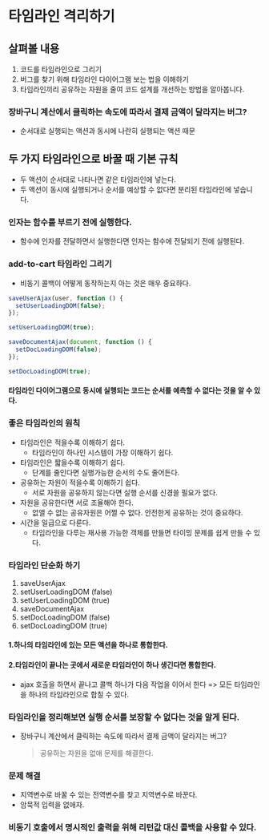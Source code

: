 # 타임라인 격리하기

## 살펴볼 내용

1. 코드를 타임라인으로 그리기
2. 버그를 찾기 위해 타임라인 다이어그램 보는 법을 이해하기
3. 타임라인끼리 공유하는 자원을 줄여 코드 설계를 개선하는 방법을 알아봅니다.

### 장바구니 계산에서 클릭하는 속도에 따라서 결제 금액이 달라지는 버그?

- 순서대로 실행되는 액션과 동시에 나란히 실행되는 액션 때문

## 두 가지 타임라인으로 바꿀 때 기본 규칙

- 두 액션이 순서대로 나타나면 같은 타임라인에 넣는다.
- 두 액션이 동시에 실행되거나 순서를 예상할 수 없다면 분리된 타임라인에 넣습니다.

### 인자는 함수를 부르기 전에 실행한다.

- 함수에 인자를 전달하면서 실행한다면 인자는 함수에 전달되기 전에 실행된다.

### add-to-cart 타임라인 그리기

- 비동기 콜백이 어떻게 동작하는지 아는 것은 매우 중요하다.

```js
saveUserAjax(user, function () {
  setUserLoadingDOM(false);
});

setUserLoadingDOM(true);

saveDocumentAjax(document, function () {
  setDocLoadingDOM(false);
});

setDocLoadingDOM(true);
```

#### 타임라인 다이어그램으로 동시에 실행되는 코드는 순서를 예측할 수 없다는 것을 알 수 있다.

### 좋은 타임라인의 원칙

- 타임라인은 적을수록 이해하기 쉽다.
  - 타임라인이 하나인 시스템이 가장 이해하기 쉽다.
- 타임라인은 짧을수록 이해하기 쉽다.
  - 단계를 줄인다면 실행가능한 순서의 수도 줄어든다.
- 공유하는 자원이 적을수록 이해하기 쉽다.
  - 서로 자원을 공유하지 않는다면 실행 순서를 신경쓸 필요가 없다.
- 자원을 공유한다면 서로 조율해야 한다.
  - 없앨 수 없는 공유자원은 어쩔 수 없다. 안전한게 공유하는 것이 중요하다.
- 시간을 일급으로 다룬다.
  - 타임라인을 다루는 재사용 가능한 객체를 만들면 타이밍 문제를 쉽게 만들 수 있다.

### 타임라인 단순화 하기

1. saveUserAjax
2. setUserLoadingDOM (false)
3. setUserLoadingDOM (true)
4. saveDocumentAjax
5. setDocLoadingDOM (false)
6. setDocLoadingDOM (true)

#### 1.하나의 타임라인에 있는 모든 액션을 하나로 통합한다.

#### 2.타임라인이 끝나는 곳에서 새로운 타임라인이 하나 생긴다면 통합한다.

- ajax 호출을 하면서 끝나고 콜백 하나가 다음 작업을 이어서 한다 => 모든 타임라인을 하나의 타임라인으로 합칠 수 있다.

### 타임라인을 정리해보면 실행 순서를 보장할 수 없다는 것을 알게 된다.

- 장바구니 계산에서 클릭하는 속도에 따라서 결제 금액이 달라지는 버그?
  > 공유하는 자원을 없애 문제를 해결한다.

### 문제 해결

- 지역변수로 바꿀 수 있는 전역변수를 찾고 지역변수로 바꾼다.
- 암묵적 입력을 없애자.

### 비동기 호출에서 명시적인 출력을 위해 리턴값 대신 콜백을 사용할 수 있다.
